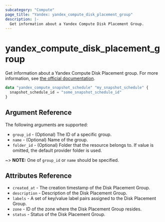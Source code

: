 ```yaml
---
subcategory: "Compute"
page_title: "Yandex: yandex_compute_disk_placement_group"
description: |-
  Get information about a Yandex Compute Disk Placement Group.
---
```



# yandex_compute_disk_placement_group




Get information about a Yandex Compute Disk Placement group. For more information, see [the official documentation](https://cloud.yandex.com/docs/compute/concepts/disk#nr-disks).

```terraform
data "yandex_compute_snapshot_schedule" "my_snapshot_schedule" {
  snapshot_schedule_id = "some_snapshot_schedule_id"
}
```

## Argument Reference

The following arguments are supported:

* `group_id` - (Optional) The ID of a specific group.
* `name` - (Optional) Name of the group.
* `folder_id` - (Optional) Folder that the resource belongs to. If value is omitted, the default provider folder is used.

~> **NOTE:** One of `group_id` or `name` should be specified.

## Attributes Reference

* `created_at` - The creation timestamp of the Disk Placement Group.
* `description` - Description of the Disk Placement Group.
* `labels` - A set of key/value label pairs assigned to the Disk Placement Group.
* `zone` - ID of the zone where the Disk Placement Group resides.
* `status` - Status of the Disk Placement Group.
